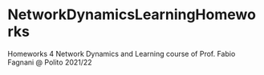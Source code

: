 # NetworkDynamicsLearningHomeworks
Homeworks 4 Network Dynamics and Learning course of Prof. Fabio Fagnani @ Polito 2021/22
